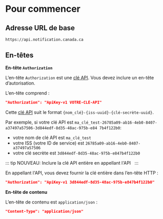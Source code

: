 # Pour commencer

## Adresse URL de base

```
https://api.notification.canada.ca
```
## En-têtes

**En-tête `Authorization`**

L’en-tête `Authorization` est une [clé API](cles.md). Vous devez inclure un en-tête d’autorisation.

L’en-tête comprend :

```json
"Authorization": "ApiKey-v1 VOTRE-CLÉ-API"
```

Cette [clé API](cles.md) suit le format `{nom_clé}-{iss-uuid}-{clé-secrète-uuid}`.

Par exemple, si votre clé API est
`ma_clé_test-26785a09-ab16-4eb0-8407-a37497a57506-3d844edf-8d35-48ac-975b-e84 7b4f122b0`:

* votre nom de clé API est `ma_clé_test`
* votre ISS (votre ID de service) est `26785a09-ab16-4eb0-8407-a37497a57506`
* votre clé secrète est `3d844edf-8d35-48ac-975b-e847b4f122b0`

::: tip NOUVEAU: Inclure la clé API entière en appellant l'API
&nbsp;
:::

En appellant l'API, vous devez fournir la clé entière dans l’en-tête HTTP :

```json
"Authorization": "ApiKey-v1 3d844edf-8d35-48ac-975b-e847b4f122b0"
```

**En-tête de contenu**

L’en-tête de contenu est `application/json` :

```json
"Content-Type": "application/json"
```
